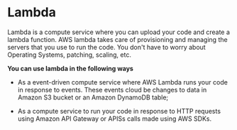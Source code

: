 # Lambda  

Lambda is a compute service where  you can upload your code and create a lambda function. AWS lambda takes care of provisioning and managing the servers that you use to run the code. You don't have to worry about Operating Systems, patching, scaling, etc.  

**You can use lambda in the following ways**  

* As a event-driven compute service where AWS Lambda runs your code in response to events. These events cloud be changes to data in Amazon S3 bucket or an Amazon DynamoDB table;  

* As a compute service to run your code in response to HTTP requests using Amazon API Gateway or APISs calls made using AWS SDKs.
